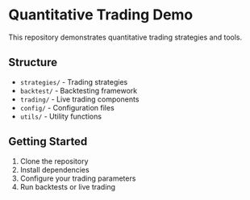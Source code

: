 # Quantitative Trading Demo

This repository demonstrates quantitative trading strategies and tools.

## Structure

- `strategies/` - Trading strategies
- `backtest/` - Backtesting framework
- `trading/` - Live trading components
- `config/` - Configuration files
- `utils/` - Utility functions

## Getting Started

1. Clone the repository
2. Install dependencies
3. Configure your trading parameters
4. Run backtests or live trading